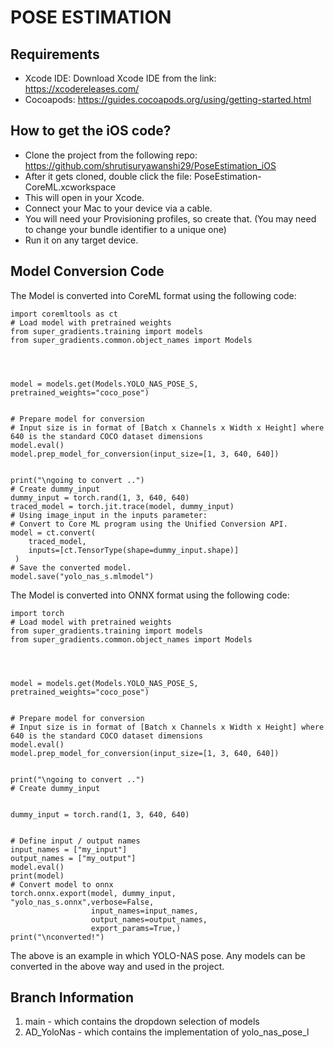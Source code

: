 # POSE ESTIMATION


## Requirements
* Xcode IDE: Download Xcode IDE from the link: ​​https://xcodereleases.com/
* Cocoapods: https://guides.cocoapods.org/using/getting-started.html

## How to get the iOS code?
* Clone the project from the following repo: https://github.com/shrutisuryawanshi29/PoseEstimation_iOS
* After it gets cloned, double click the file: PoseEstimation-CoreML.xcworkspace
* This will open in your Xcode.
* Connect your Mac to your device via a cable.
* You will need your Provisioning profiles, so create that. (You may need to change your bundle identifier to a unique one)
* Run it on any target device.

## Model Conversion Code
The Model is converted into CoreML format using the following code:
```
import coremltools as ct
# Load model with pretrained weights
from super_gradients.training import models
from super_gradients.common.object_names import Models




model = models.get(Models.YOLO_NAS_POSE_S, pretrained_weights="coco_pose")


# Prepare model for conversion
# Input size is in format of [Batch x Channels x Width x Height] where 640 is the standard COCO dataset dimensions
model.eval()
model.prep_model_for_conversion(input_size=[1, 3, 640, 640])


print("\ngoing to convert ..")
# Create dummy_input
dummy_input = torch.rand(1, 3, 640, 640)
traced_model = torch.jit.trace(model, dummy_input)
# Using image_input in the inputs parameter:
# Convert to Core ML program using the Unified Conversion API.
model = ct.convert(
    traced_model,
    inputs=[ct.TensorType(shape=dummy_input.shape)]
 )
# Save the converted model.
model.save("yolo_nas_s.mlmodel")
```


The Model is converted into ONNX format using the following code:

```
import torch
# Load model with pretrained weights
from super_gradients.training import models
from super_gradients.common.object_names import Models




model = models.get(Models.YOLO_NAS_POSE_S, pretrained_weights="coco_pose")


# Prepare model for conversion
# Input size is in format of [Batch x Channels x Width x Height] where 640 is the standard COCO dataset dimensions
model.eval()
model.prep_model_for_conversion(input_size=[1, 3, 640, 640])


print("\ngoing to convert ..")
# Create dummy_input


dummy_input = torch.rand(1, 3, 640, 640)


# Define input / output names
input_names = ["my_input"]
output_names = ["my_output"]
model.eval()
print(model)
# Convert model to onnx
torch.onnx.export(model, dummy_input,  "yolo_nas_s.onnx",verbose=False,
                  input_names=input_names,
                  output_names=output_names,
                  export_params=True,)
print("\nconverted!")
```

The above is an example in which YOLO-NAS pose. Any models can be converted in the above way and used in the project.


## Branch Information
1. main - which contains the dropdown selection of models
2. AD_YoloNas - which contains the implementation of yolo_nas_pose_l
